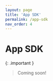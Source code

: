 ```yaml
---
layout: page
title: 'App SDK'
permalink: /app-sdk
nav_order: 4
---
```


# App SDK

{: .important }
> Coming soon!
